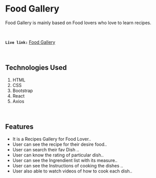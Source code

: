 
# **Food Gallery**

Food Gallery is mainly based on Food lovers who love to learn recipes.
   
<br/>

 **`Live link:`**  [Food Gallery](https://samiafoodgallery.netlify.app/) 
 
<br/>

## **Technologies Used**
1. HTML
2. CSS
3. Bootstrap
4. React
5. Axios
<br/>

## ****Features****

 - It is a Recipes Gallery for Food Lover..  
 - User can see the recipe for their desire food..
 - User can search their fav Dish ..
 - User can know the rating of particular dish..
 - User can see the Ingrendient list with its measure..
- User can see the Instructions of cooking the dishes ..
- User also able to watch videos of how to cook each dish..
<br/>
